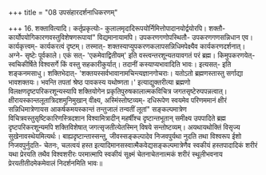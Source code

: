 +++
title = "08 उपसंहारदर्शनाधिकरणम्"

+++
16. शक्तावित्यादि। कर्तृप्रकृत्योः- कुलालमृदादिरूपयोर्निमित्तोपादानयोर्द्वयोरपि। शक्तौ- कार्योपयोगिकारणवस्तुविशेषणरूपायां" विद्यमानायामपि। उपकरणगणोपस्थितौ- उपकरणगणसन्निधान एव। कार्यकृत्त्वम्- कार्यकरत्वं दृष्टम्। तस्मात्- शक्तस्याप्युपकरणकलापसन्निधिमपेक्ष्यैव कार्यकरणदर्शनात्। अग्ने- सृष्टेः पूर्वकाले। एकं सत्- 'एकमेवाद्वितीयम्' इति वस्त्वन्तरशून्यतयावगतं परं ब्रह्म। किमुपकरणयेत्- स्वचिकीर्षिते विश्वसर्गे किं वस्तु सहकारीकुर्यात्। तदानीं कस्याप्यभावादिति भावः। इत्यसत्- इति शङ्कनमसाधु। शक्तिभेदात्- 'शक्तयस्सर्वभावानामचिन्त्यज्ञानगोचराः। यतोऽतो ब्रह्मणस्तास्तु सर्गाद्या भावशक्तयः। भवन्ति तपतां श्रेष्ठ पावकस्य यथोष्णता।' इत्याद्युक्तरीत्या ब्रह्मणो विलक्षणदृष्टपरिकरशून्यस्यापि शक्तियोगेन प्रकृतिपुरुषकालात्मकविचित्र जगतसृष्टेरुपपन्नत्वात्। क्षीरायस्कान्तलूतात्रिदशमुनिमुखान् वीक्ष्य, अस्मिंस्तोष्टव्यम्- दधिरूपेण स्वयमेव परिणममानं क्षीरं सन्निधिमात्रेणायस आकर्षकमयस्कान्तं तन्तुजालं तन्वतीं लूतां" सङ्कल्पमात्रेण विचित्रवस्तुसृष्टिकारिणस्त्रिदशान विश्वामित्रादीन् महर्षींश्च दृष्टान्तभूतान् समीक्ष्य उपपादिते ब्रह्म दृष्टपरिकरशून्यमपि शक्तिविशेषात् जगत्सृजतीत्येतस्मिन् विषये सन्तोष्टव्यम्। अयथायथोक्तिं विसृज्य सुखेनावस्थेयमित्यर्थः। बाह्यदृष्टान्तास्सन्तु, जीवस्सङ्कल्पादेव निजवपुर्यथा नुदति तथा विश्वरूप ईशो निजवपुर्नुदति- चेतनः, चलत्वयं हस्त इत्यादिमानसस्वात्मैकवेद्यसङ्कल्पमात्रेणैव स्वकीयं हस्तपादादिकं शरीरं यथा प्रेरयति तथैव विश्वशरीरः परमात्मापि स्वकीयं सूक्ष्मं चेतनाचेतनात्मकं शरीरं स्थूलीभवनाय प्रेरयतीतीदमेकमेवालं निदर्शनमिति भावः॥